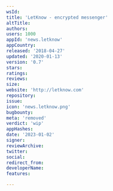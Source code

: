 ```yaml
---
wsId: 
title: 'LetKnow - encrypted messenger'
altTitle: 
authors: 
users: 1000
appId: 'news.letknow'
appCountry: 
released: '2018-04-27'
updated: '2020-01-13'
version: '0.7'
stars: 
ratings: 
reviews: 
size: 
website: 'http://letknow.com'
repository: 
issue: 
icon: 'news.letknow.png'
bugbounty: 
meta: 'removed'
verdict: 'wip'
appHashes: 
date: '2023-01-02'
signer: 
reviewArchive: 
twitter: 
social: 
redirect_from: 
developerName: 
features: 

---
```


